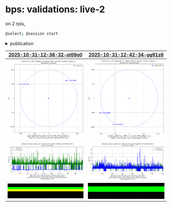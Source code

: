 # bps: validations: live-2

on 2 rpis,

```bash
@select; @session start
```



<details>
<summary>publication</summary>


```bash
runme() {
	local object_name
	for object_name in \
		2025-10-31-12-38-32-ot09o0 \
		2025-10-31-12-42-34-gg91z6; do
			@assets publish \
				download,extensions=png,push \
				$object_name

			@upload public,zip \
				$object_name

	done
}

runme
```

</details>


| [2025-10-31-12-38-32-ot09o0](https://kamangir-public.s3.ir-thr-at1.arvanstorage.ir/2025-10-31-12-38-32-ot09o0.tar.gz) | [2025-10-31-12-42-34-gg91z6](https://kamangir-public.s3.ir-thr-at1.arvanstorage.ir/2025-10-31-12-42-34-gg91z6.tar.gz) |
|-|-|
| ![image](https://github.com/kamangir/assets/blob/main/2025-10-31-12-38-32-ot09o0/bps.png?raw=true) | ![image](https://github.com/kamangir/assets/blob/main/2025-10-31-12-42-34-gg91z6/bps.png?raw=true) |
| ![image](https://github.com/kamangir/assets/blob/main/2025-10-31-12-38-32-ot09o0/ultrasonic-sensor-pulse-ms.png?raw=true) | ![image](https://github.com/kamangir/assets/blob/main/2025-10-31-12-42-34-gg91z6/ultrasonic-sensor-pulse-ms.png?raw=true) | 
| ![image](https://github.com/kamangir/assets/blob/main/2025-10-31-12-38-32-ot09o0/ultrasonic-sensor-state.png?raw=true) | ![image](https://github.com/kamangir/assets/blob/main/2025-10-31-12-42-34-gg91z6/ultrasonic-sensor-state.png?raw=true) |
